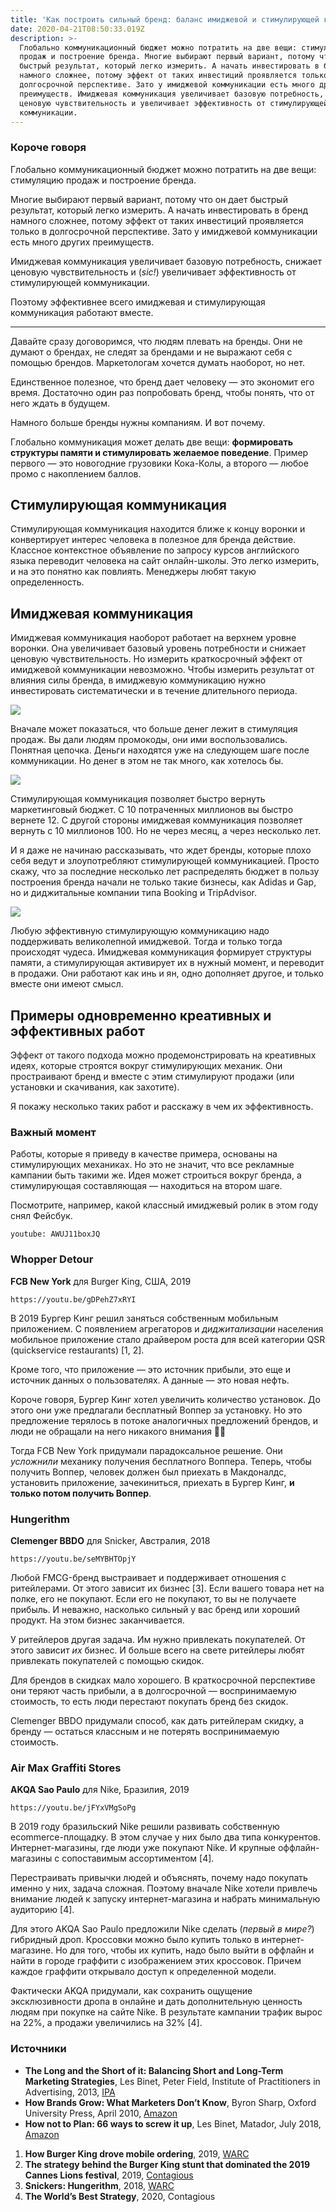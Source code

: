 ```yaml
---
title: 'Как построить сильный бренд: баланс имиджевой и стимулирующей коммуникации'
date: 2020-04-21T08:50:33.019Z
description: >-
  Глобально коммуникационный бюджет можно потратить на две вещи: стимуляцию
  продаж и построение бренда. Многие выбирают первый вариант, потому что он дает
  быстрый результат, который легко измерить. А начать инвестировать в бренд
  намного сложнее, потому эффект от таких инвестиций проявляется только в
  долгосрочной перспективе. Зато у имиджевой коммуникации есть много других
  преимуществ. Имиджевая коммуникация увеличивает базовую потребность, снижает
  ценовую чувствительность и увеличивает эффективность от стимулирующей
  коммуникации.
---
```

### Короче говоря

Глобально коммуникационный бюджет можно потратить на две вещи: стимуляцию продаж и построение бренда.

Многие выбирают первый вариант, потому что он дает быстрый результат, который легко измерить. А начать инвестировать в бренд намного сложнее, потому эффект от таких инвестиций проявляется только в долгосрочной перспективе. Зато у имиджевой коммуникации есть много других преимуществ.

Имиджевая коммуникация увеличивает базовую потребность, снижает ценовую чувствительность и (*sic!*) увеличивает эффективность от стимулирующей коммуникации.

Поэтому эффективнее всего имиджевая и стимулирующая коммуникация работают вместе.

- - -

Давайте сразу договоримся, что людям плевать на бренды. Они не думают о брендах, не следят за брендами и не выражают себя с помощью брендов. Маркетологам хочется думать наоборот, но нет.

Единственное полезное, что бренд дает человеку — это экономит его время. Достаточно один раз попробовать бренд, чтобы понять, что от него ждать в будущем.

Намного больше бренды нужны компаниям. И вот почему.

Глобально коммуникация может делать две вещи: **формировать структуры памяти и стимулировать желаемое поведение**. Пример первого — это новогодние грузовики Кока-Колы, а второго — любое промо с накоплением баллов.

## **Стимулирующая коммуникация**

Стимулирующая коммуникация находится ближе к концу воронки и конвертирует интерес человека в полезное для бренда действие. Классное контекстное объявление по запросу курсов английского языка переводит человека на сайт онлайн-школы. Это легко измерить, и на это понятно как повлиять. Менеджеры любят такую определенность.

## Имиджевая коммуникация

Имиджевая коммуникация наоборот работает на верхнем уровне воронки. Она увеличивает базовый уровень потребности и снижает ценовую чувствительность. Но измерить краткосрочный эффект от имиджевой коммуникации невозможно. Чтобы измерить результат от влияния силы бренда, в имиджевую коммуникацию нужно инвестировать систематически и в течение длительного периода.

![](/assets/brand_truth_tilda.001.png)

Вначале может показаться, что больше денег лежит в стимуляция продаж. Вы дали людям промокоды, они ими воспользовались. Понятная цепочка. Деньги находятся уже на следующем шаге после коммуникации. Но денег в этом не так много, как хотелось бы.

![](/assets/brand_truth_tilda.002.png)

Стимулирующая коммуникация позволяет быстро вернуть маркетинговый бюджет. С 10 потраченных миллионов вы быстро вернете 12. С другой стороны имиджевая коммуникация позволяет вернуть с 10 миллионов 100. Но не через месяц, а через несколько лет.

И я даже не начинаю рассказывать, что ждет бренды, которые плохо себя ведут и злоупотребляют стимулирующей коммуникацией. Просто скажу, что за последние несколько лет распределять бюджет в пользу построения бренда начали не только такие бизнесы, как Adidas и Gap, но и диджитальные компании типа Booking и TripAdvisor.

![](/assets/brand_truth_tilda.003.png)

Любую эффективную стимулирующую коммуникацию надо поддерживать великолепной имиджевой. Тогда и только тогда происходят чудеса. Имиджевая коммуникация формирует структуры памяти, а стимулирующая активирует их в нужный момент, и переводит в продажи. Они работают как инь и ян, одно дополняет другое, и только вместе они имеют смысл.

## Примеры одновременно креативных и эффективных работ

Эффект от такого подхода можно продемонстрировать на креативных идеях, которые строятся вокруг стимулирующих механик. Они простраивают бренд и вместе с этим стимулируют продажи (или установки и скачивания, как захотите).

Я покажу несколько таких работ и расскажу в чем их эффективность.

### **Важный момент**

Работы, которые я приведу в качестве примера, основаны на стимулирующих механиках. Но это не значит, что все рекламные кампании быть такими же. Идея может строиться вокруг бренда, а стимулирующая составляющая — находиться на втором шаге.

Посмотрите, например, какой классный имиджевый ролик в этом году снял Фейсбук.

`youtube: AWUJ11boxJQ`

### **Whopper Detour**

**FCB New York** для Burger King, США, 2019

`https://youtu.be/gDPehZ7xRYI`

В 2019 Бургер Кинг решил заняться собственным мобильным приложением. С появлением агрегаторов и *диджитализации* населения мобильное приложение стало драйвером роста для всей категории QSR (quickservice restaurants) \[1, 2].

Кроме того, что приложение — это источник прибыли, это еще и источник данных о пользователях. А данные — это новая нефть.

Короче говоря, Бургер Кинг хотел увеличить количество установок. До этого они уже предлагали бесплатный Воппер за установку. Но это предложение терялось в потоке аналогичных предложений брендов, и люди не обращали на него никакого внимания 💁‍♂️

Тогда FCB New York придумали парадоксальное решение. Они *усложнили* механику получения бесплатного Воппера. Теперь, чтобы получить Воппер, человек должен был приехать в Макдоналдс, установить приложение, зачекиниться, приехать в Бургер Кинг, **и только потом получить Воппер**.

### **Hungerithm**

**Clemenger BBDO** для Snicker, Австралия, 2018

`https://youtu.be/seMYBHTOpjY`

Любой FMCG-бренд выстраивает и поддерживает отношения с ритейлерами. От этого зависит их бизнес \[3]. Если вашего товара нет на полке, его не покупают. Если его не покупают, то вы не получаете прибыль. И неважно, насколько сильный у вас бренд или хороший продукт. На этом бизнес заканчивается.

У ритейлеров другая задача. Им нужно привлекать покупателей. От этого зависит *их* бизнес. И больше всего на свете ритейлеры любят привлекать покупателей с помощью скидок.

Для брендов в скидках мало хорошего. В краткосрочной перспективе они теряют часть прибыли, а в долгосрочной — воспринимаемую стоимость, то есть люди перестают покупать бренд без скидок.

Clemenger BBDO придумали способ, как дать ритейлерам скидку, а бренду — остаться классным и не потерять воспринимаемую стоимость.

### **Air Max Graffiti Stores**

**AKQA Sao Paulo** для Nike, Бразилия, 2019

`https://youtu.be/jFYxVMgSoPg`

В 2019 году бразильский Nike решили развивать собственную ecommerce-площадку. В этом случае у них было два типа конкурентов. Интернет-магазины, где люди уже покупают Nike. И крупные оффлайн-магазины с сопоставимым ассортиментом \[4].

Перестраивать привычки людей и объяснять, почему надо покупать именно у них, задача сложная. Поэтому вначале Nike хотели привлечь внимание людей к запуску интернет-магазина и набрать минимальную аудиторию \[4].

Для этого AKQA Sao Paulo предложили Nike сделать (*первый в мире?*) гибридный дроп. Кроссовки можно было купить только в интернет-магазине. Но для того, чтобы их купить, надо было выйти в оффлайн и найти в городе граффити с изображением этих кроссовок. Причем каждое граффити открывало доступ к определенной модели.

Фактически AKQA придумали, как сохранить ощущение эксклюзивности дропа в онлайне и дать дополнительную ценность людям при покупке на сайте Nike. В результате кампании трафик вырос на 22%, а продажи увеличились на 32% \[4].

### Источники

* **The Long and the Short of it: Balancing Short and Long-Term Marketing Strategies**, Les Binet, Peter Field, Institute of Practitioners in Advertising, 2013, [IPA](https://ipa.co.uk/knowledge/publications-reports/the-long-and-the-short-of-it-balancing-short-and-long-term-marketing-strategies)
* **How Brands Grow: What Marketers Don’t Know**, Byron Sharp, Oxford University Press, April 2010, [Amazon](https://www.amazon.com/How-Brands-Grow-What-Marketers/dp/0195573560/)
* **How not to Plan: 66 ways to screw it up**, Les Binet, Matador, July 2018, [Amazon](https://www.amazon.com/How-not-Plan-ways-screw-ebook/dp/B07FF3DY4B/)

1. **How Burger King drove mobile ordering**, 2019, [WARC](https://www.warc.com/newsandopinion/news/how_burger_king_drove_mobile_ordering/42233)
2. **The strategy behind the Burger King stunt that dominated the 2019 Cannes Lions festival**, 2019, [Contagious](https://www.contagious.com/news-and-views/burger-king-whopper-detour-strategy-cannes-interview)
3. **Snickers: Hungerithm**, 2018, [WARC](https://www.warc.com/content/article/rankings-creative/snickers-hungerithm-australia/119906)
4. **The World’s Best Strategy**, 2020, Contagious